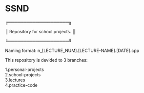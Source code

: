 # SSND
╔════════════════════╗ 

║ Repository for school projects. ║ 

╚════════════════════╝



Naming format: n_[LECTURE_NUM].[LECTURE-NAME].[DATE].cpp


This repository is devided to 3 branches:


1.personal-projects  
2.school-projects  
3.lectures  
4.practice-code  
